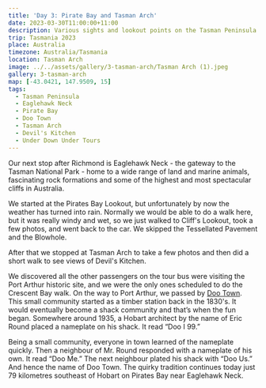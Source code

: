 ```yaml
---
title: 'Day 3: Pirate Bay and Tasman Arch'
date: 2023-03-30T11:00:00+11:00
description: Various sights and lookout points on the Tasman Peninsula.
trip: Tasmania 2023
place: Australia
timezone: Australia/Tasmania
location: Tasman Arch
image: ../../assets/gallery/3-tasman-arch/Tasman Arch (1).jpeg
gallery: 3-tasman-arch
map: [-43.0421, 147.9509, 15]
tags:
  - Tasman Peninsula
  - Eaglehawk Neck
  - Pirate Bay
  - Doo Town
  - Tasman Arch
  - Devil's Kitchen
  - Under Down Under Tours
---
```


Our next stop after Richmond is Eaglehawk Neck - the gateway to the Tasman National Park - home to a wide range of land and marine animals, fascinating rock formations and some of the highest and most spectacular cliffs in Australia.

We started at the Pirates Bay Lookout, but unfortunately by now the weather has turned into rain. Normally we would be able to do a walk here, but it was really windy and wet, so we just walked to Cliff's Lookout, took a few photos, and went back to the car. We skipped the Tessellated Pavement and the Blowhole.

After that we stopped at Tasman Arch to take a few photos and then did a short walk to see views of Devil's Kitchen.

We discovered all the other passengers on the tour bus were visiting the Port Arthur historic site, and we were the only ones scheduled to do the Crescent Bay walk. On the way to Port Arthur, we passed by [Doo Town](https://tasmania.com/points-of-interest/doo-town/). This small community started as a timber station back in the 1830's. It would eventually become a shack community and that’s when the fun began. Somewhere around 1935, a Hobart architect by the name of Eric Round placed a nameplate on his shack. It read “Doo I 99.”

Being a small community, everyone in town learned of the nameplate quickly. Then a neighbour of Mr. Round responded with a nameplate of his own. It read “Doo Me.” The next neighbour plated his shack with “Doo Us.” And hence the name of Doo Town. The quirky tradition continues today just 79 kilometres southeast of Hobart on Pirates Bay near Eaglehawk Neck.
